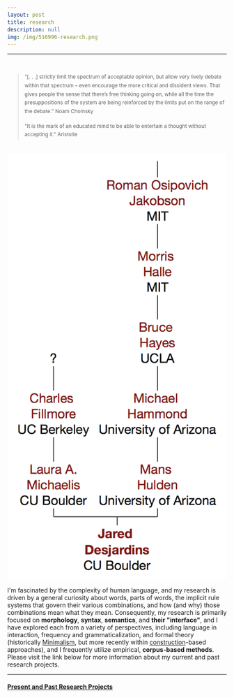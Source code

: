 ```yaml
---
layout: post
title: research
description: null
img: /img/516996-research.png
---
```


***

<br/>

> <sup>“[. . .] strictly limit the spectrum of acceptable opinion, but allow very lively debate within that spectrum &ndash; even encourage the more critical and dissident views. That gives people the sense that there’s free thinking going on, while all the time the presuppositions of the system are being reinforced by the limits put on the range of the debate.” Noam Chomsky</sup>
>
> <sup>"It is the mark of an educated mind to be able to entertain a thought without accepting it." Aristotle</sup>

<br/>

<a href="http://academictree.org/linguistics/tree.php?pid=766342">
<img class="col one right" src="/img/linguistree-snapshot.png" alt="My node on LinguisTree (© 2005-2018 The Academic Family Tree)" title="My node on LinguisTree (© 2005-2018 The Academic Family Tree)"/>
</a>

I'm fascinated by the complexity of human language, and my research is driven by a general curiosity about words, parts of words, the implicit rule systems that govern their various combinations, and how (and why) those combinations mean what they mean. Consequently, my research is primarily focused on **morphology**, **syntax**, **semantics**, and **their "interface"**, and I have explored each from a variety of perspectives, including language in interaction, frequency and grammaticalization, and formal theory (historically [Minimalism](http://en.wikipedia.org/wiki/Minimalist_program), but more recently within [construction](http://en.wikipedia.org/wiki/Construction_grammar)-based approaches), and I frequently utilize empirical, **corpus-based methods**. Please visit the link below for more information about my current and past research projects.

***
<sub></sub>
<h4><a href="http://jared-desjardins.github.io/research/current">Present and Past Research Projects</a></h4>
<sup></sup>
